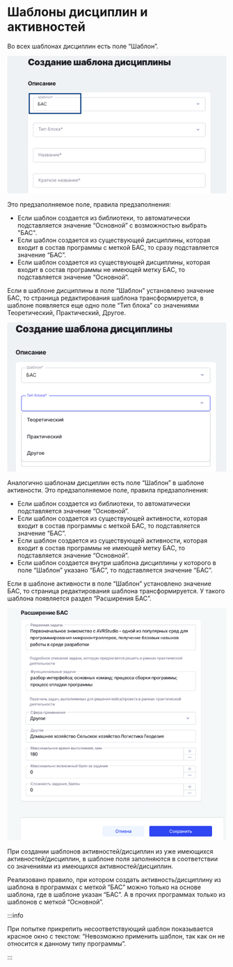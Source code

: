 # Шаблоны дисциплин и активностей

Во всех шаблонах дисциплин есть поле “Шаблон”.

![](<../.gitbook/assets/image (26).png>)

Это предзаполняемое поле, правила предзаполнения:

* Если шаблон создается из библиотеки, то автоматически подставляется значение “Основной” с возможностью выбрать "БАС".
* Если шаблон создается из существующей дисциплины, которая входит в состав программы с меткой БАС, то сразу подставляется значение “БАС”.
* Если шаблон создается из существующей дисциплины, которая входит в состав программы не имеющей метку БАС, то подставляется значение “Основной”.

Если в шаблоне дисциплины в поле “Шаблон” установлено значение БАС, то страница редактирования шаблона трансформируется, в шаблоне появляется еще одно поле “Тип блока” со значениями Теоретический, Практический, Другое.&#x20;

![](<../.gitbook/assets/image (27).png>)

Аналогично шаблонам дисциплин есть поле “Шаблон” в шаблоне активности. Это предзаполняемое поле, правила предзаполнения:

* Если шаблон создается из библиотеки, то автоматически подставляется значение “Основной”.
* Если шаблон создается из существующей активности, которая входит в состав программы с меткой БАС, то подставляется значение “БАС”.
* Если шаблон создается из существующей активности, которая входит в состав программы не имеющей метку БАС, то подставляется значение “Основной”.
* Если шаблон создается внутри шаблона дисциплины у которого в поле “Шаблон” указано “БАС”, то подставляется значение “БАС”.

Если в шаблоне активности в поле “Шаблон” установлено значение БАС, то страница редактирования шаблона трансформируется. У такого шаблона появляется раздел “Расширения БАС”.

![](<../.gitbook/assets/image (28).png>)

При создании шаблонов активностей/дисциплин из уже имеющихся активностей/дисциплин, в шаблоне поля заполняются в соответствии со значениями из имеющихся активностей/дисциплин.

Реализовано правило, при котором создать активность/дисциплину из шаблона в программах с меткой “БАС” можно только на основе шаблона, где в шаблоне указан “БАС”. А в прочих программах только из шаблонов с меткой “Основной”.

:::info

При попытке прикрепить несоответствующий шаблон показывается красное окно с текстом: “Невозможно применить шаблон, так как он не относится к данному типу программы”.

:::
